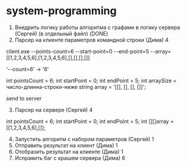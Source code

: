 ﻿# system-programming

1. Внедрить логику работы алгоритма с графами в логику сервера (Сергей) (в отдельный файл) (DONE)
2. Парсер на клиенте параметров командной строки (Дима) 4

client.exe --points-count=6 --start-point=0 --end-point=5 --array=[[1,2,3,4,5,6],[1,2,3,4,5,6],[],[],[],[]]

'--count=6' -> '6'

int pointsCount = 6;
int startPoint = 0;
int endPoint = 5; 
int arraySize = число-длинна-строки-ниже
string array = '[[], [], [], []]';

send to server

3. Парсер на сервере (Сергей) 4

int pointsCount = 6;
int startPoint = 0;
int endPoint = 5;
int [][]array = [[1,2,3,4,5,6],[]];

4. Запустить алгоритм с набором параметров (Сергей) 1
5. Отправить результат на клиент (Дима) 1
6. Отобразить результат на клиенте (Дима) 1
7. Исправить баг с крашем сервера (Дима) 6

